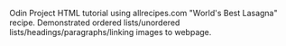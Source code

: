 Odin Project HTML tutorial using allrecipes.com "World's Best Lasagna" recipe.  Demonstrated ordered lists/unordered lists/headings/paragraphs/linking images to webpage.
